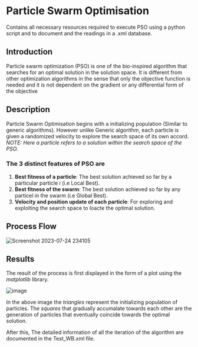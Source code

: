 # Particle Swarm Optimisation
Contains all necessary resources required to execute PSO using a python script and to document and the readings in a .xml database.

## Introduction
Particle swarm optimization (PSO) is one of the bio-inspired algorithm that searches for an optimal solution in the solution space. It is different from other optimization algorithms in the sense that only the objective function is needed and it is not dependent on the gradient or any differential form of the objective

## Description

Particle Swarm Optimisation begins with a initializing population (Similar to generic algorithms).
However unlike Generic algorithm, each particle is given a randomized velocity to explore the search space of its own accord.
_NOTE: Here a particle refers to a solution within the search space of the PSO._

### The 3 distinct features of PSO are
1. **Best fitness of a particle**: The best solution achieved so far by a particular particle _i_ (i.e Local Best).
2. **Best fitness of the swarm**: The best solution achieved so far by any particel in the swarm (i.e Global Best).
3. **Velocity and position update of each particle**: For exploring and exploiting the search space to loacte the optimal solution.

## Process Flow

![Screenshot 2023-07-24 234105](https://github.com/NakulSK221B/Particle-Swarm-Optimisation/assets/95758559/be035f8b-403f-42b9-b0ad-5bcf04d07c52)

## Results
The result of the process is first displayed in the form of a plot using the _matplotlib_ library.

![image](https://github.com/NakulSK221B/Particle-Swarm-Optimisation/assets/95758559/51629105-eae8-406c-a8dc-774106cb601c)

In the above image the _triangles_ represent the initializing population of particles.
The _squares_ that gradually accumalate towards each other are the generation of particles that eventually coincide towards the optimal solution.

After this, The detailed information of all the iteration of the algorithm are documented in the Test_WB.xml file.

```xml

```


